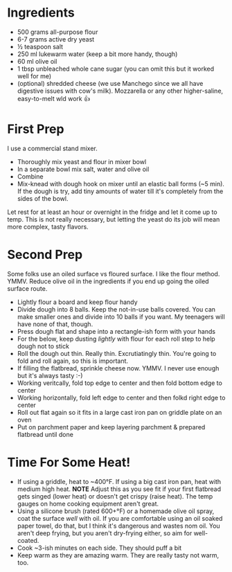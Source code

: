 # Ingredients

- 500 grams all-purpose flour
- 6-7 grams active dry yeast
- ½ teaspoon salt
- 250 ml lukewarm water (keep a bit more handy, though)
- 60 ml olive oil
- 1 tbsp unbleached whole cane sugar (you can omit this but it worked well for me)
- (optional) shredded cheese (we use Manchego since we all have digestive issues with cow's milk). Mozzarella or any other higher-saline, easy-to-melt wld work 👍

# First Prep

I use a commercial stand mixer.

- Thoroughly mix yeast and flour in mixer bowl
- In a separate bowl mix salt, water and olive oil
- Combine
- Mix-knead with dough hook on mixer until an elastic ball forms (~5 min). If the dough is try, add tiny amounts of water till it's completely from the sides of the bowl.

Let rest for at least an hour or overnight in the fridge and let it come up to temp. This is not really necessary, but letting the yeast do its job will mean more complex, tasty flavors.

# Second Prep

Some folks use an oiled surface vs floured surface. I like the flour method. YMMV. Reduce olive oil in the ingredients if you end up going the oiled surface route.

- Lightly flour a board and keep flour handy
- Divide dough into 8 balls. Keep the not-in-use balls covered. You can make smaller ones and divide into 10 balls if you want. My teenagers will have none of that, though.
- Press dough flat and shape into a rectangle-ish form with your hands
- For the below, keep dusting _lightly_ with flour for each roll step to help dough not to stick
- Roll the dough out thin. Really thin. Excrutiatingly thin. You're going to fold and roll again, so this is important.
- If filling the flatbread, sprinkle cheese now. YMMV. I never use enough but it's always tasty :-)
- Working veritcally, fold top edge to center and then fold bottom edge to center
- Working horizontally, fold left edge to center and then folkd right edge to center
- Roll out flat again so it fits in a large cast iron pan on griddle plate on an oven
- Put on parchment paper and keep layering parchment & prepared flatbread until done

# Time For Some Heat!

- If using a griddle, heat to ~400°F. If using a big cast iron pan, heat with medium high heat. **NOTE** Adjust this as you see fit if your first flatbread gets singed (lower heat) or doesn't get crispy (raise heat). The temp gauges on home cooking equipment aren't great.
- Using a silicone brush (rated 600+°F) or a homemade olive oil spray, coat the surface _well_ with oil. If you are comfortable using an oil soaked paper towel, do that, but I think it's dangerous and wastes nom oil. You aren't deep frying, but you aren't dry-frying either, so aim for well-coated.
- Cook ~3-ish minutes on each side. They should puff a bit
- Keep warm as they are amazing warm. They are really tasty not warm, too.
